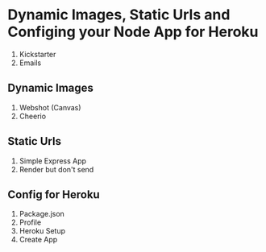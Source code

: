 # Dynamic Images, Static Urls and Configing your Node App for Heroku

1. Kickstarter
2. Emails

## Dynamic Images

1. Webshot (Canvas)
2. Cheerio

## Static Urls

1. Simple Express App
2. Render but don't send

## Config for Heroku

1. Package.json
2. Profile
3. Heroku Setup
4. Create App
